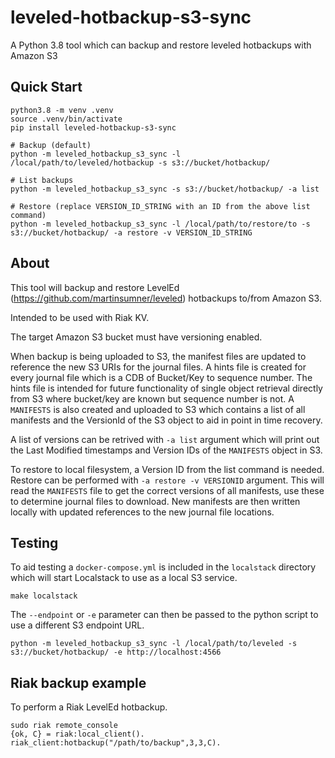 # leveled-hotbackup-s3-sync
A Python 3.8 tool which can backup and restore leveled hotbackups with Amazon S3

## Quick Start
```
python3.8 -m venv .venv
source .venv/bin/activate
pip install leveled-hotbackup-s3-sync

# Backup (default)
python -m leveled_hotbackup_s3_sync -l /local/path/to/leveled/hotbackup -s s3://bucket/hotbackup/

# List backups
python -m leveled_hotbackup_s3_sync -s s3://bucket/hotbackup/ -a list

# Restore (replace VERSION_ID_STRING with an ID from the above list command)
python -m leveled_hotbackup_s3_sync -l /local/path/to/restore/to -s s3://bucket/hotbackup/ -a restore -v VERSION_ID_STRING
```

## About
This tool will backup and restore LevelEd (https://github.com/martinsumner/leveled) hotbackups to/from Amazon S3.

Intended to be used with Riak KV.

The target Amazon S3 bucket must have versioning enabled.

When backup is being uploaded to S3, the manifest files are updated to reference the new S3 URIs for the journal files.
A hints file is created for every journal file which is a CDB of Bucket/Key to sequence number.
The hints file is intended for future functionality of single object retrieval directly from S3 where bucket/key are known but sequence number is not.
A `MANIFESTS` is also created and uploaded to S3 which contains a list of all manifests and the VersionId of the S3 object to aid in point in time recovery.

A list of versions can be retrived with `-a list` argument which will print out the Last Modified timestamps and Version IDs of the `MANIFESTS` object in S3.

To restore to local filesystem, a Version ID from the list command is needed. Restore can be performed with `-a restore -v VERSIONID` argument.
This will read the `MANIFESTS` file to get the correct versions of all manifests, use these to determine journal files to download.
New manifests are then written locally with updated references to the new journal file locations.

## Testing
To aid testing a `docker-compose.yml` is included in the `localstack` directory which will start Localstack to use as a local S3 service.
```
make localstack
```

The `--endpoint` or `-e` parameter can then be passed to the python script to use a different S3 endpoint URL.
```
python -m leveled_hotbackup_s3_sync -l /local/path/to/leveled -s s3://bucket/hotbackup/ -e http://localhost:4566
```

## Riak backup example
To perform a Riak LevelEd hotbackup.
```
sudo riak remote_console
{ok, C} = riak:local_client().
riak_client:hotbackup("/path/to/backup",3,3,C).
```
